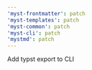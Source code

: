 ```yaml
---
'myst-frontmatter': patch
'myst-templates': patch
'myst-common': patch
'myst-cli': patch
'mystmd': patch
---
```


Add typst export to CLI
